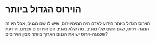 # הוירוס הגדול ביותר

הוירוס הגדול ביותר הידוע לאדם היה המימיוירוס, שיש לו שם מגניב, אבל היו זה
המגה-וירוס, שגם השם שלו מגניב. מה שלא מגניב הם הוירוסים עצמם. הידעת שלמגה-וירוס
יש את הגנום הארוך ביותר מבין הוירוסים?
